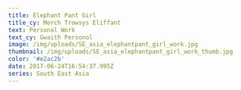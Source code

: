 ```yaml
---
title: Elephant Pant Girl
title_cy: Merch Trowsys Eliffant
text: Personal Work
text_cy: Gwaith Personol
image: /img/uploads/SE_asia_elephantpant_girl_work.jpg
thumbnail: /img/uploads/SE_asia_elephantpant_girl_work_thumb.jpg
color: '#e2ac2b'
date: 2017-06-24T16:54:37.995Z
series: South East Asia
---
```







